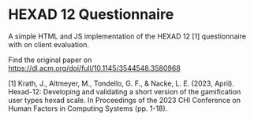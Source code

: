 # HEXAD 12 Questionnaire
A simple HTML and JS implementation of the HEXAD 12 [1] questionnaire with on client evaluation.

Find the original paper on https://dl.acm.org/doi/full/10.1145/3544548.3580968

[1] Krath, J., Altmeyer, M., Tondello, G. F., & Nacke, L. E. (2023, April). Hexad-12: Developing and validating a short version of the gamification user types hexad scale. In Proceedings of the 2023 CHI Conference on Human Factors in Computing Systems (pp. 1-18).

